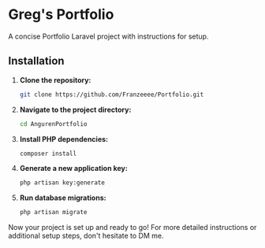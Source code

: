# Greg's Portfolio

A concise Portfolio Laravel project with instructions for setup.

## Installation

1. **Clone the repository:**

    ```bash
    git clone https://github.com/Franzeeee/Portfolio.git
    ```

2. **Navigate to the project directory:**

    ```bash
    cd AngurenPortfolio
    ```

3. **Install PHP dependencies:**

    ```bash
    composer install
    ```

4. **Generate a new application key:**

    ```bash
    php artisan key:generate
    ```

5. **Run database migrations:**

    ```bash
    php artisan migrate
    ```

Now your project is set up and ready to go! For more detailed instructions or additional setup steps, don't hesitate to DM me.

